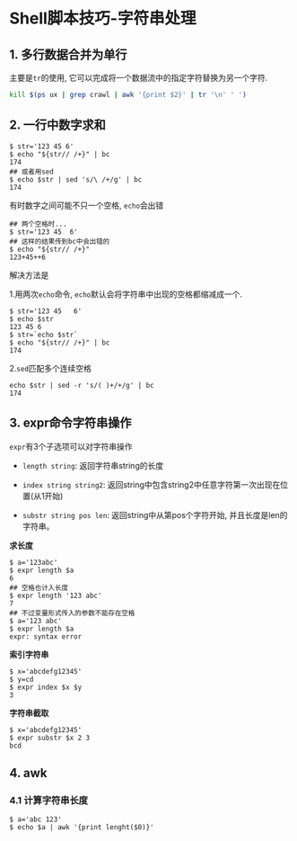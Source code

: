 # Shell脚本技巧-字符串处理

## 1. 多行数据合并为单行

主要是`tr`的使用, 它可以完成将一个数据流中的指定字符替换为另一个字符.

```bash
kill $(ps ux | grep crawl | awk '{print $2}' | tr '\n' ' ')
```

## 2. 一行中数字求和

```
$ str='123 45 6'
$ echo "${str// /+}" | bc
174
## 或者用sed
$ echo $str | sed 's/\ /+/g' | bc
174
```

有时数字之间可能不只一个空格, `echo`会出错

```
## 两个空格时...
$ str='123 45  6'
## 这样的结果传到bc中会出错的
$ echo "${str// /+}"
123+45++6
```

解决方法是

1.用两次`echo`命令, `echo`默认会将字符串中出现的空格都缩减成一个.

```
$ str='123 45   6'
$ echo $str
123 45 6
$ str=`echo $str`
$ echo "${str// /+}" | bc
174
```
2.`sed`匹配多个连续空格

```
echo $str | sed -r 's/( )+/+/g' | bc
174
```

## 3. expr命令字符串操作

`expr`有3个子选项可以对字符串操作

- `length string`: 返回字符串string的长度

- `index string string2`: 返回string中包含string2中任意字符第一次出现在位置(从1开始)

- `substr string pos len`: 返回string中从第pos个字符开始, 并且长度是len的字符串。

**求长度**

```
$ a='123abc'
$ expr length $a
6
## 空格也计入长度
$ expr length '123 abc'
7
## 不过变量形式传入的参数不能存在空格
$ a='123 abc'
$ expr length $a
expr: syntax error
```

**索引字符串**

```
$ x='abcdefg12345'
$ y=cd
$ expr index $x $y
3
```

**字符串截取**

```
$ x='abcdefg12345'
$ expr substr $x 2 3
bcd
```

## 4. awk

### 4.1 计算字符串长度

```
$ a='abc 123'
$ echo $a | awk '{print lenght($0)}'
```